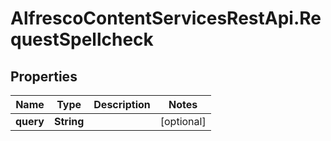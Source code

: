 # AlfrescoContentServicesRestApi.RequestSpellcheck

## Properties
Name | Type | Description | Notes
------------ | ------------- | ------------- | -------------
**query** | **String** |  | [optional] 


